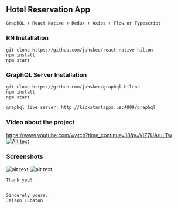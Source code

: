 ## Hotel Reservation App

    GraphQL + React Native + Redux + Axios + Flow or Typescript

### RN Installation 
    git clone https://github.com/jahskee/react-native-hilton
    npm install
    npm start

### GraphQL Server Installation
    git clone https://github.com/jahskee/graphql-hilton
    npm install
    npm start
    
    graphql live server: http://kickstartapps.us:4000/graphql
     
### Video about the project
https://www.youtube.com/watch?time_continue=18&v=VIZ7UAruLTw
[![Alt text](https://i.imgur.com/pVByW80.png)](https://www.youtube.com/watch?v=VIZ7UAruLTw)

### Screenshots

![alt text](https://i.imgur.com/8Livwri.png)
![alt text](https://i.imgur.com/nTmJ3ge.png)


    Thank you!
    
    
    Sincerely yours,
    Jaizon Lubaton
